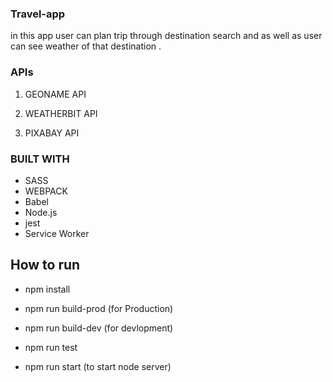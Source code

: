 ### Travel-app
  in this app user can plan trip through destination search and as well as user can see weather of that destination .

  ### APIs
  1) GEONAME API

  2)  WEATHERBIT API

  3)  PIXABAY API

  ### BUILT WITH

  - SASS
  - WEBPACK
  - Babel
  - Node.js
  - jest
  - Service Worker

  ## How to run 

  - npm install
  - npm run build-prod (for Production)
  - npm run build-dev (for devlopment)

  - npm run test
  - npm run start (to start node server)

